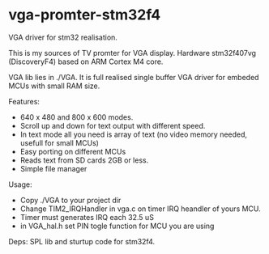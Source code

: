 # vga-promter-stm32f4
VGA driver for stm32 realisation. 

This is my sources of TV promter for VGA display. Hardware stm32f407vg (DiscoveryF4) based on ARM Cortex M4 core.

VGA lib lies in ./VGA. It is full realised single buffer VGA driver for embeded MCUs with small RAM size.

Features:
 - 640 x 480 and 800 x 600 modes.
 - Scroll up and down for text output with different speed.
 - In text mode all you need is array of text (no video memory needed, usefull for small MCUs)
 - Easy porting on different MCUs
 - Reads text from SD cards 2GB or less. 
 - Simple file manager
 
Usage:
 - Copy ./VGA to your project dir
 - Change TIM2_IRQHandler in vga.c on timer IRQ heandler of yours MCU.
 - Timer must generates IRQ each 32.5 uS
 - in VGA_hal.h set PIN togle function for MCU you are using
 

Deps: SPL lib and sturtup code for stm32f4. 

